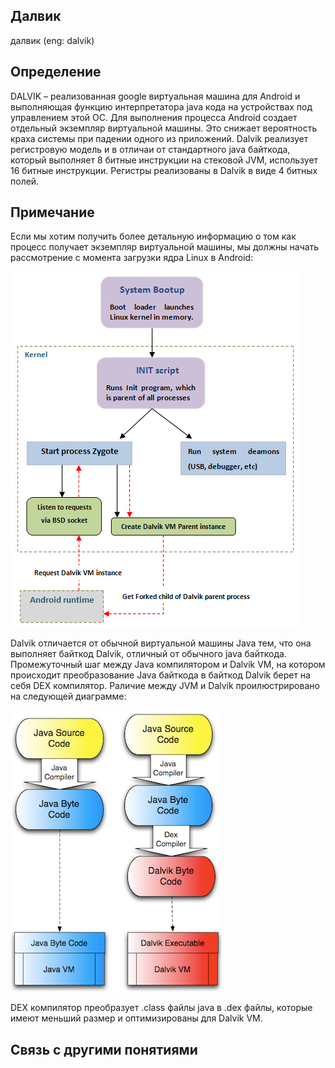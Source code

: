 ## Далвик
далвик (eng: dalvik) 

## Определение
DALVIK – реализованная google виртуальная машина для Android и выполняющая функцию интерпретатора java кода на устройствах под управлением этой ОС. Для выполнения процесса Android создает отдельный экземпляр виртуальной машины. Это снижает вероятность краха системы при падении одного из приложений. Dalvik реализует регистровую модель и в отличаи от стандартного java байткода, который выполняет 8 битные инструкции на стековой JVM, использует 16 битные инструкции. Регистры реализованы в Dalvik в виде 4 битных полей.

## Примечание

Если мы хотим получить более детальную информацию о том как процесс получает экземпляр виртуальной машины, мы должны начать рассмотрение с момента загрузки ядра Linux в Android:

![androidboot](https://github.com/vernikkkkkkkkkkkkkkkkkkk/concept_new/blob/main/images/androidboot.png)

Dalvik отличается от обычной виртуальной машины Java тем, что она выполняет байткод Dalvik, отличный от обычного java байткода. Промежуточный шаг между Java компилятором и Dalvik VM, на котором происходит преобразование Java байткода в байткод Dalvik берет на себя DEX компилятор. Раличие между JVM и Dalvik проилюстрировано на следующей диаграмме:

![dalvikoperation](https://github.com/vernikkkkkkkkkkkkkkkkkkk/concept_new/blob/main/images/dalvikoperation.png)

DEX компилятор преобразует .class файлы java в .dex файлы, которые имеют меньший размер и оптимизированы для Dalvik VM.

## Cвязь с другими понятиями 

